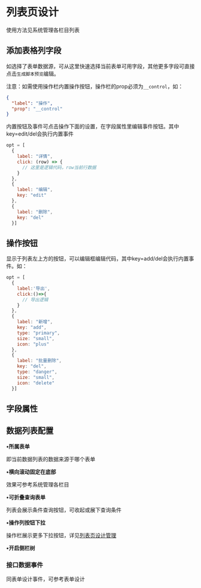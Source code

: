 # 列表页设计

使用方法见系统管理各栏目列表

## 添加表格列字段

如选择了表单数据源，可从这里快速选择当前表单可用字段，其他更多字段可直接点击`生成脚本预览`编辑。

注意：如需使用操作栏内置操作按钮，操作栏的prop必须为`__control`，如：

```json
{
  "label": "操作",
  "prop": "__control"
}
```

内置按钮及事件可点击操作下面的设置，在字段属性里编辑事件按钮。其中key=edit/del会执行内置事件

```javascript
opt = [
  {
    label: "详情",
    click: (row) => {
      // 这里是逻辑代码，row当前行数据
    }
  },
  {
    label: "编辑",
    key: "edit"
  },
  {
    label: "删除",
    key: "del"
  }]
```

## 操作按钮

显示于列表左上方的按钮，可以编辑框编辑代码，其中key=add/del会执行内置事件。如：

```javascript
opt = [
  {
    label:'导出',
    click:()=>{
      // 导出逻辑
    }
  },
  {
    label: "新增",
    key: "add",
    type: "primary",
    size: "small",
    icon: "plus"
  },
  {
    label: "批量删除",
    key: "del",
    type: "danger",
    size: "small",
    icon: "delete"
  }]
```

## 字段属性

## 数据列表配置

**•所属表单**

即当前数据列表的数据来源于哪个表单

**•横向滚动固定在底部**

效果可参考系统管理各栏目

**•可折叠查询表单**

列表会展示条件查询按钮，可收起或展下查询条件

**•操作列按钮下拉**

操作栏展示更多下拉按钮，详见[列表页设计管理](/#/design/dataList/list)

**•开启侧栏树**

### 接口数据事件

同表单设计事件，可参考表单设计
